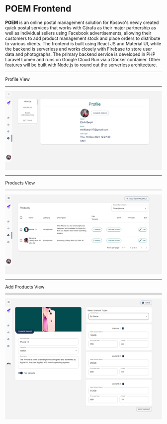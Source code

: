 # POEM Frontend

**POEM** is an online postal management solution for Kosovo's newly created quick postal services that works with Gjirafa as their major partnership as well as individual sellers using Facebook advertisements, allowing their customers to add product management stock and place orders to distribute to various clients. The frontend is built using React JS and Material UI, while the backend is serverless and works closely with Firebase to store user data and photographs. The primary backend service is developed in PHP Laravel Lumen and runs on Google Cloud Run via a Docker container. Other features will be built with Node.js to round out the serverless architecture.

---
Profile View
***
![profile](https://raw.githubusercontent.com/etnikbeqiri1/poem-webapp/main/assets/profile.png)

---
Products View
***
![products](https://raw.githubusercontent.com/etnikbeqiri1/poem-webapp/main/assets/products.png)

---
Add Products View
***
![add_product](https://raw.githubusercontent.com/etnikbeqiri1/poem-webapp/main/assets/add_product.png)



